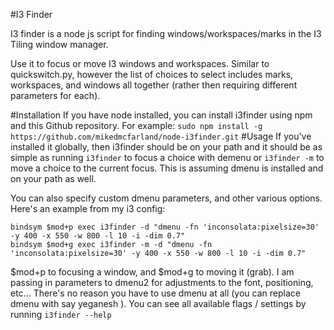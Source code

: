 #I3 Finder

I3 finder is a node js script for finding windows/workspaces/marks in the I3 Tiling window manager.

Use it to focus or move I3 windows and workspaces.
Similar to quickswitch.py, however the list of choices to select includes 
marks, workspaces, and windows all together (rather then requiring different parameters for each).

#Installation
If you have node installed, you can install i3finder using npm and this Github repository. For example:
`sudo npm install -g https://github.com/mikedmcfarland/node-i3finder.git`
#Usage
If you've installed it globally, then i3finder should be on your path and it should be as simple as running
`i3finder` to focus a choice with demenu or `i3finder -m` to move a choice to the current focus. This is assuming
dmenu is installed and on your path as well.


You can also specify custom dmenu parameters, and other various options. Here's an example from my i3 config:
```
bindsym $mod+p exec i3finder -d "dmenu -fn 'inconsolata:pixelsize=30' -y 400 -x 550 -w 800 -l 10 -i -dim 0.7"
bindsym $mod+g exec i3finder -m -d "dmenu -fn 'inconsolata:pixelsize=30' -y 400 -x 550 -w 800 -l 10 -i -dim 0.7" 
```
$mod+p to focusing a window, and $mod+g to moving it (grab). I am passing in parameters to dmenu2 for adjustments to the font, positioning, etc...
There's no reason you have to use dmenu at all (you can replace dmenu with say yeganesh ).
 You can see all available flags / settings by running
`i3finder --help`	 